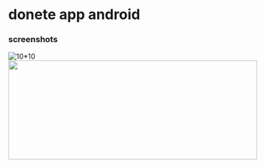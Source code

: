 # donete app android 
### screenshots
![10*10](https://user-images.githubusercontent.com/22731845/211155489-2ebf29ae-1d8d-44c5-a3f6-e0525af48f13.png)
<img src="https://user-images.githubusercontent.com/22731845/211155489-2ebf29ae-1d8d-44c5-a3f6-e0525af48f13.png" width=500 height=200>
